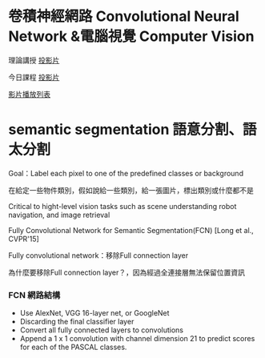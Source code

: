 # 卷積神經網路 Convolutional Neural Network &電腦視覺 Computer Vision

理論講授 [投影片 ](https://drive.google.com/file/d/1gr_U_FlIT8cbJ35zr5Raf1tNe5x4rgkM/view)

今日課程 [投影片 ](https://drive.google.com/file/d/1pEJ-2RYYwOAIow90JqfaBKRWSZApWYSN/view)

[影片播放列表](https://www.youtube.com/playlist?list=PL1f_B9coMEeDtGJ00o8v9Qg7z0meYcdhB)



# semantic segmentation 語意分割、語太分割

Goal：Label each pixel to one of the predefined classes or background

在給定一些物件類別，假如說給一些類別，給一張圖片，標出類別或什麼都不是

Critical to hight-level vision tasks such as scene understanding robot navigation, and image retrieval



Fully Convolutional Network for Semantic Segmentation\(FCN\) \[Long et al., CVPR'15\]

Fully convolutional network：移除Full connection layer

為什麼要移除Full connection layer？，因為經過全連接層無法保留位置資訊



### FCN 網路結構

* Use AlexNet, VGG 16-layer net, or GoogleNet
* Discarding the final classifier layer
* Convert all fully connected layers to convolutions
* Append a 1 x 1 convolution with channel dimension 21 to predict scores for each of the PASCAL classes.













